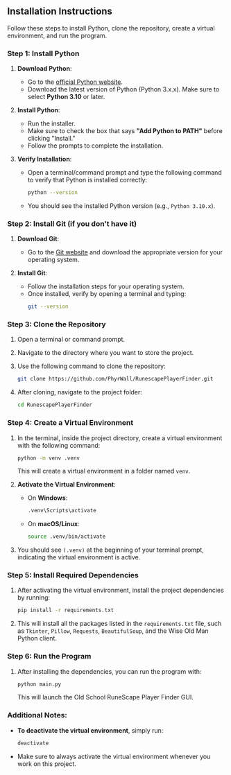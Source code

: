 
## Installation Instructions

Follow these steps to install Python, clone the repository, create a virtual environment, and run the program.

### Step 1: Install Python
1. **Download Python**:
   - Go to the [official Python website](https://www.python.org/downloads/).
   - Download the latest version of Python (Python 3.x.x). Make sure to select **Python 3.10** or later.

2. **Install Python**:
   - Run the installer.
   - Make sure to check the box that says **"Add Python to PATH"** before clicking "Install."
   - Follow the prompts to complete the installation.

3. **Verify Installation**:
   - Open a terminal/command prompt and type the following command to verify that Python is installed correctly:
     ```bash
     python --version
     ```
   - You should see the installed Python version (e.g., `Python 3.10.x`).

### Step 2: Install Git (if you don't have it)
1. **Download Git**:
   - Go to the [Git website](https://git-scm.com/downloads) and download the appropriate version for your operating system.

2. **Install Git**:
   - Follow the installation steps for your operating system.
   - Once installed, verify by opening a terminal and typing:
     ```bash
     git --version
     ```

### Step 3: Clone the Repository
1. Open a terminal or command prompt.
2. Navigate to the directory where you want to store the project.
3. Use the following command to clone the repository:
   ```bash
   git clone https://github.com/PhyrWall/RunescapePlayerFinder.git
   ```

4. After cloning, navigate to the project folder:
   ```bash
   cd RunescapePlayerFinder
   ```

### Step 4: Create a Virtual Environment
1. In the terminal, inside the project directory, create a virtual environment with the following command:
   ```bash
   python -m venv .venv
   ```
   This will create a virtual environment in a folder named `venv`.

2. **Activate the Virtual Environment**:
   - On **Windows**:
     ```bash
     .venv\Scripts\activate
     ```
   - On **macOS/Linux**:
     ```bash
     source .venv/bin/activate
     ```

3. You should see `(.venv)` at the beginning of your terminal prompt, indicating the virtual environment is active.

### Step 5: Install Required Dependencies
1. After activating the virtual environment, install the project dependencies by running:
   ```bash
   pip install -r requirements.txt
   ```

2. This will install all the packages listed in the `requirements.txt` file, such as `Tkinter`, `Pillow`, `Requests`, `BeautifulSoup`, and the Wise Old Man Python client.

### Step 6: Run the Program
1. After installing the dependencies, you can run the program with:
   ```bash
   python main.py
   ```

   This will launch the Old School RuneScape Player Finder GUI.

### Additional Notes:
- **To deactivate the virtual environment**, simply run:
  ```bash
  deactivate
  ```
- Make sure to always activate the virtual environment whenever you work on this project.

